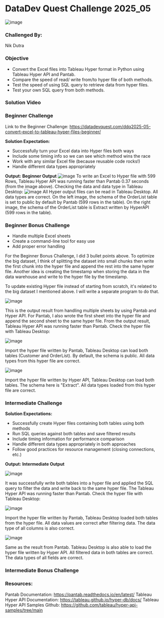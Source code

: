 # DataDev Quest Challenge 2025_05

![image](https://github.com/le-luu/DataDevQuest_2025_03/blob/main/img/logo.svg)

### Challenged By: 
Nik Dutra

### Objective
- Convert the Excel files into Tableau Hyper format in Python using Tableau Hyper API and Pantab. 
- Compare the speed of read/ write from/to hyper file of both methods. 
- Test the speed of using SQL query to retrieve data from hyper files.
- Test your own SQL query from both methods.

### Solution Video


### Beginner Challenge
Link to the Beginner Challenge: https://datadevquest.com/ddq2025-05-convert-excel-to-tableau-hyper-files-beginner/

**Solution Expectation:**
- Successfully turn your Excel data into Hyper files both ways
- Include some timing info so we can see which method wins the race
- Work with any similar Excel file (because reusable code rocks!)
- Handle different data types appropriately

**Output:**
**Beginner Output**
![image](https://github.com/le-luu/DataDevQuest_2025_05/blob/main/img/DDQ_202505_Beginner.png)
To write an Excel to Hyper file with 599 Rows, Tableau Hyper API was running faster than Pantab 0.37 seconds (from the image above).
Checking the data and data type in Tableau Desktop:
![image](https://github.com/le-luu/DataDevQuest_2025_05/blob/main/img/Test_result_Tableau_Beginner.png)
All Hyper output files can be read in Tableau Desktop. All data types are correct. On the left image, the schema of the OrderList table is set to public by default by Pantab (599 rows in the table). On the right image, the schema of the OrderList table is Extract written by HyperAPI (599 rows in the table).

### Beginner Bonus Challenge
- Handle multiple Excel sheets 
- Create a command-line tool for easy use 
- Add proper error handling

For the Beginner Bonus Challenge, I did 3 bullet points above. To optimize the big dataset, I think of splitting the dataset into small chunks then write the first chunk into the hyper file and append the rest into the same hyper file. Another idea is creating the timestamp when storing the data in the data warehouse and write to the hyper file by the timestamp.

To update existing Hyper file instead of starting from scratch, it's related to the big dataset I mentioned above. I will write a separate program to do that.

![image](https://github.com/le-luu/DataDevQuest_2025_05/blob/main/img/DDQ_202505_Beginner_Bonus.png)

This is the output result from handling multiple sheets by using Pantab and Hyper API. For Pantab, I also wrote the first sheet into the hyper file and append the second sheet to the same hyper file. From the output result, Tableau Hyper API was running faster than Pantab.
Check the hyper file with Tableau Desktop:

![image](https://github.com/le-luu/DataDevQuest_2025_05/blob/main/img/Test_Result_Tableau_Beginner_Bonus_Pantab.png)

Import the hyper file written by Pantab, Tableau Desktop can load both tables (Customer and OrderList). By default, the schema is public. All data types from this hyper file are correct.

![image](https://github.com/le-luu/DataDevQuest_2025_05/blob/main/img/Test_result_Tableau_Beginner_Bonus.png)

Import the hyper file written by Hyper API, Tableau Desktop can load both tables. The schema here is "Extract". All data types loaded from this hyper file are correct.

### Intermediate Challenge
**Solution Expectations:**
- Successfully create Hyper files containing both tables using both methods
- Run SQL queries against both tables and save filtered results
- Include timing information for performance comparison
- Handle different data types appropriately in both approaches
- Follow good practices for resource management (closing connections, etc.)

**Output:**
**Intermediate Output**

![image](https://github.com/le-luu/DataDevQuest_2025_05/blob/main/img/DDQ_202505_Intermediate.png)

It was successfully write both tables into a hyper file and applied the SQL query to filter the data and write back to the same hyper file. The Tableau Hyper API was running faster than Pantab.
Check the hyper file with Tableau Desktop:

![image](https://github.com/le-luu/DataDevQuest_2025_05/blob/main/img/Test_result_Tableau_Intermediate_pantab.png)

Import the hyper file written by Pantab, Tableau Desktop loaded both tables from the hyper file. All data values are correct after filtering data. The data type of all columns is also correct.

![image](https://github.com/le-luu/DataDevQuest_2025_05/blob/main/img/Test_result_Tableau_Intermediate_HyperAPI.png)

Same as the result from Pantab. Tableau Desktop is also able to load the hyper file written by Hyper API. All filtered data in both tables are correct. The data types of all fields are correct.

### Intermediate Bonus Challenge

### Resources:
Pantab Documentation: https://pantab.readthedocs.io/en/latest/
Tableau Hyper API Documentation: https://tableau.github.io/hyper-db/docs/
Tableau Hyper API Samples Github: https://github.com/tableau/hyper-api-samples/tree/main
